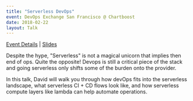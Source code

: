 ```yaml
---
title: "Serverless DevOps"
event: DevOps Exchange San Francisco @ Chartboost
date: 2018-02-22
layout: Talk
---
```


[Event Details](https://www.meetup.com/DevOps-Exchange-SanFrancisco/events/247124752/) | [Slides](https://bit.ly/sls-devops)

Despite the hype, "Serverless" is not a magical unicorn that implies then end of ops. Quite the opposite! Devops is still a critical piece of the stack and going serverless only shifts some of the burden onto the provider.

In this talk, David will walk you through how devOps fits into the serverless landscape, what serverless CI + CD flows look like, and how serverless compute layers like lambda can help automate operations.